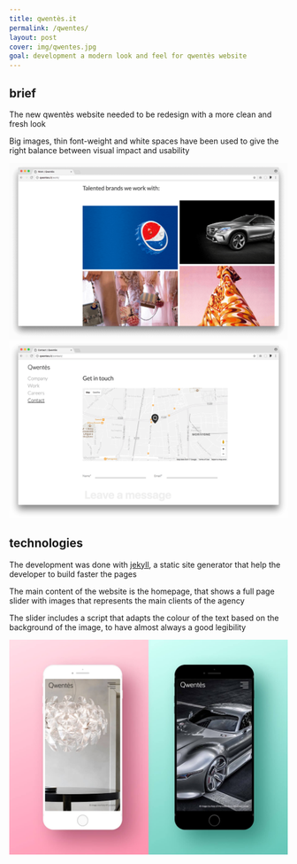 ```yaml
---
title: qwentès.it
permalink: /qwentes/
layout: post
cover: img/qwentes.jpg
goal: development a modern look and feel for qwentès website
---
```


<h2>brief</h2>
<p>The new qwentès website needed to be redesign with a more clean and fresh look</p>
<p>Big images, thin font-weight and white spaces have been used to give the right balance between visual impact and usability</p>

<img src="../img/qwentes/qw1.png" alt="projects page" />
<img src="../img/qwentes/qw2.png" alt="contact page" />

<h2>technologies</h2>
<p>The development was done with <a href="https://jekyllrb.com/">jekyll</a>, a static site generator that help the developer to build faster the pages</p>
<p>The main content of the website is the homepage, that shows a full page slider with images that represents the main clients of the agency</p>
<p>The slider includes a script that adapts the colour of the text based on the background of the image, to have almost always a good legibility</p>

<img src="../img/qwentes/qw3.jpg" alt="mobile screens" />
